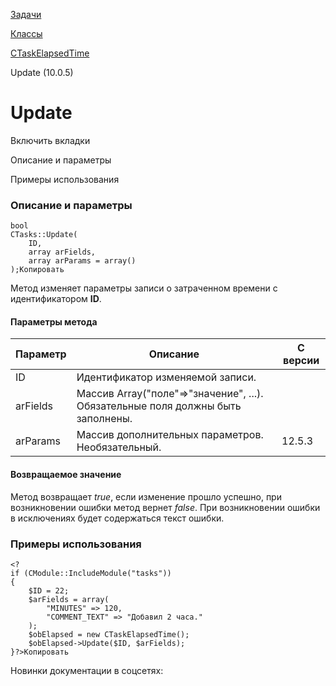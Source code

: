 [Задачи](/api_help/tasks/index.php)

[Классы](/api_help/tasks/classes/index.php)

[CTaskElapsedTime](/api_help/tasks/classes/ctaskelapsedtime/index.php)

Update (10.0.5)

Update
======

Включить вкладки

Описание и параметры

Примеры использования

### Описание и параметры

```
bool
CTasks::Update(
	ID,
	array arFields,
	array arParams = array()
);Копировать
```

Метод изменяет параметры записи о затраченном времени с идентификатором **ID**.

#### Параметры метода

| Параметр | Описание | С версии |
| --- | --- | --- |
| ID | Идентификатор изменяемой записи. |  |
| arFields | Массив Array("поле"=>"значение", ...). Обязательные поля должны быть заполнены. |  |
| arParams | Массив дополнительных параметров. Необязательный. | 12.5.3 |

#### Возвращаемое значение

Метод возвращает *true*, если изменение прошло успешно, при возникновении ошибки метод вернет *false*. При возникновении ошибки в исключениях будет содержаться текст ошибки.

### Примеры использования

```
<?
if (CModule::IncludeModule("tasks"))
{
	$ID = 22;
	$arFields = array(
		"MINUTES" => 120,
		"COMMENT_TEXT" => "Добавил 2 часа."
	);
	$obElapsed = new CTaskElapsedTime();
	$obElapsed->Update($ID, $arFields);  
}?>Копировать
```

Новинки документации в соцсетях:
